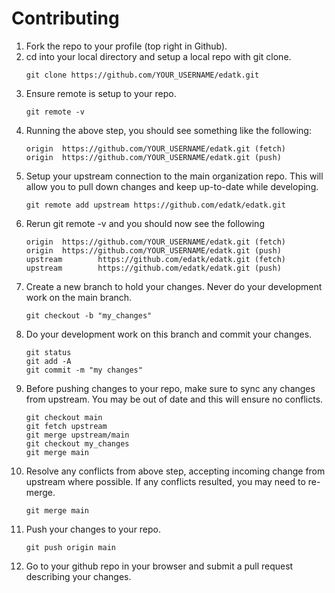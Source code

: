 # Contributing

1. Fork the repo to your profile (top right in Github).
1. cd into your local directory and setup a local repo with git clone.
    ```
    git clone https://github.com/YOUR_USERNAME/edatk.git
    ```
1. Ensure remote is setup to your repo.
    ```
    git remote -v
    ```
1. Running the above step, you should see something like the following:
    ```
    origin  https://github.com/YOUR_USERNAME/edatk.git (fetch)
    origin  https://github.com/YOUR_USERNAME/edatk.git (push)
    ```
1. Setup your upstream connection to the main organization repo. This will allow you to pull down changes and keep up-to-date while developing.
    ```
    git remote add upstream https://github.com/edatk/edatk.git
    ```
1. Rerun git remote -v and you should now see the following
    ```
    origin  https://github.com/YOUR_USERNAME/edatk.git (fetch)
    origin  https://github.com/YOUR_USERNAME/edatk.git (push)
    upstream        https://github.com/edatk/edatk.git (fetch)
    upstream        https://github.com/edatk/edatk.git (push)
    ```
1. Create a new branch to hold your changes. Never do your development work on the main branch.
    ```
    git checkout -b "my_changes"
    ```
1. Do your development work on this branch and commit your changes.
    ```
    git status
    git add -A
    git commit -m "my changes"
    ```
1. Before pushing changes to your repo, make sure to sync any changes from upstream. You may be out of date and this will ensure no conflicts.
    ```
    git checkout main
    git fetch upstream
    git merge upstream/main
    git checkout my_changes
    git merge main
    ```
1. Resolve any conflicts from above step, accepting incoming change from upstream where possible. If any conflicts resulted, you may need to re-merge.
    ```
    git merge main
    ```
1. Push your changes to your repo.
    ```
    git push origin main
    ```
1. Go to your github repo in your browser and submit a pull request describing your changes. 
